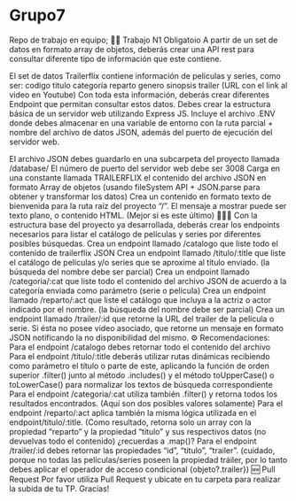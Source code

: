 # Grupo7
Repo de trabajo en equipo; 
🏃‍♀️ Trabajo N1 Obligatoio
A partir de un set de datos en formato array de objetos, deberás crear una API rest para consultar diferente tipo de información que este contiene.

El set de datos Trailerflix contiene información de películas y series, como ser:
codigo
titulo
categoría
reparto
genero
sinopsis
trailer (URL con el link al video en Youtube)
Con toda esta información, deberás crear diferentes Endpoint que permitan consultar estos datos. Debes crear la estructura básica de un servidor web utilizando Express JS. Incluye el archivo .ENV donde debes almacenar en una variable de entorno con la ruta parcial + nombre del archivo de datos JSON, además del puerto de ejecución del servidor web.

El archivo JSON debes guardarlo en una subcarpeta del proyecto llamada /database/
El número de puerto del servidor web debe ser 3008
Carga en una constante llamada TRAILERFLIX el contenido del archivo JSON en formato Array de objetos (usando fileSystem API + JSON.parse para obtener y transformar los datos)
Crea un contenido en formato texto de bienvenida para la ruta raíz del proyecto “/”. El mensaje a mostrar puede ser texto plano, o contenido HTML. (Mejor si es este último)
👩🏻‍⚕️ Con la estructura base del proyecto ya desarrollada, deberás crear los endpoints necesarios para listar el catálogo de películas y series por diferentes posibles búsquedas.
Crea un endpoint llamado /catalogo que liste todo el contenido de trailerflix JSON
Crea un endpoint llamado /titulo/:title que liste el catálogo de películas y/o series que se aproxime al título enviado. (la búsqueda del nombre debe ser parcial)
Crea un endpoint llamado /categoria/:cat que liste todo el contenido del archivo JSON de acuerdo a la categoría enviada como parámetro (serie o película)
Crea un endpoint llamado /reparto/:act que liste el catálogo que incluya a la actriz o actor indicado por el nombre. (la búsqueda del nombre debe ser parcial)
Crea un endpoint llamado /trailer/:id que retorne la URL del trailer de la película o serie. Si ésta no posee video asociado, que retorne un mensaje en formato JSON notificando la no disponibilidad del mismo.
⚙️ Recomendaciones:
Para el endpoint /catalogo debes retornar todo el contenido del archivo
Para el endpoint /titulo/:title deberás utilizar rutas dinámicas recibiendo como parámetro el título o parte de este, aplicando la función de orden superior .filter() junto al método .includes() y el método toUpperCase() o toLowerCase() para normalizar los textos de búsqueda correspondiente
Para el endpoint /categoria/:cat utiliza también .filter() y retorna todos los resultados encontrados. (Aquí son dos posibles valores solamente)
Para el endpoint /reparto/:act aplica también la misma lógica utilizada en el endpoint/titulo/:title. (Como resultado, retorna solo un array con la propiedad “reparto” y la propiedad “titulo” y sus respectivos datos (no devuelvas todo el contenido) ¿recuerdas a .map()?
Para el endpoint /trailer/:id debes retornar las propiedades “id”, “titulo”, “trailer”. (cuidado, porque no todas las películas/series poseen la propiedad tráiler, por lo tanto debes aplicar el operador de acceso condicional {objeto?.trailer})
🆕 Pull Request
Por favor utiliza Pull Request y ubicate en tu carpeta para realizar la subida de tu TP. Gracias!
